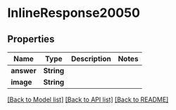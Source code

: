 # InlineResponse20050

## Properties

Name | Type | Description | Notes
------------ | ------------- | ------------- | -------------
**answer** | **String** |  | 
**image** | **String** |  | 

[[Back to Model list]](../README.md#documentation-for-models) [[Back to API list]](../README.md#documentation-for-api-endpoints) [[Back to README]](../README.md)


